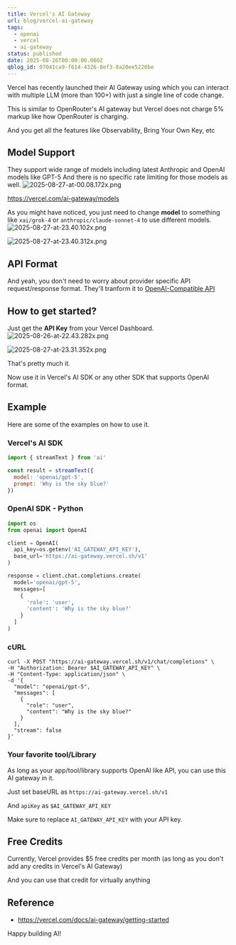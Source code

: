 ```yaml
---
title: Vercel's AI Gateway
url: blog/vercel-ai-gateway
tags:
  - openai
  - vercel
  - ai-gateway
status: published
date: 2025-08-26T00:00:00.000Z
qblog_id: 07041ca9-f614-4326-8ef3-8a20ee5220be
---
```


Vercel has recently launched their AI Gateway using which you can interact with multiple LLM (more than 100+) with just a single line of code change.

This is similar to OpenRouter's AI gateway but Vercel does not charge 5% markup like how OpenRouter is charging.

And you get all the features like Observability, Bring Your Own Key, etc

## Model Support
They support wide range of models including latest Anthropic and OpenAI models like GPT-5
And there is no specific rate limiting for those models as well.
![2025-08-27-at-00.08.172x.png](https://images.nesin.io/f_auto,q_auto/qblog/AIEngineerGuide/2025-08/okak7nq3h3o9rcnnlpy6)

https://vercel.com/ai-gateway/models

As you might have noticed, you just need to change **model** to something like `xai/grok-4` or `anthropic/claude-sonnet-4` to use different models.
![2025-08-27-at-23.40.102x.png](https://images.nesin.io/f_auto,q_auto/qblog/AIEngineerGuide/2025-08/tjmybgi0gypkx1pvfecn)

![2025-08-27-at-23.40.312x.png](https://images.nesin.io/f_auto,q_auto/qblog/AIEngineerGuide/2025-08/afxq1no5gisqngxxtlha)

## API Format
And yeah, you don't need to worry about provider specific API request/response format. They'll tranform it to [OpenAI-Compatible API](https://vercel.com/docs/ai-gateway/openai-compat)

## How to get started?
Just get the **API Key** from your Vercel Dashboard.
![2025-08-26-at-22.43.282x.png](https://images.nesin.io/f_auto,q_auto/qblog/AIEngineerGuide/2025-08/sfpaixajkarzgcuina1t)

![2025-08-27-at-23.31.352x.png](https://images.nesin.io/f_auto,q_auto/qblog/AIEngineerGuide/2025-08/flfs4fkzivwixrevprf1)

That's pretty much it. 

Now use it in Vercel's AI SDK or any other SDK that supports OpenAI format.

## Example
Here are some of the examples on how to use it.

### Vercel's AI SDK
```js
import { streamText } from 'ai'

const result = streamText({
  model: 'openai/gpt-5',
  prompt: 'Why is the sky blue?'
})
```

### OpenAI SDK - Python

```python
import os
from openai import OpenAI

client = OpenAI(
  api_key=os.getenv('AI_GATEWAY_API_KEY'),
  base_url='https://ai-gateway.vercel.sh/v1'
)

response = client.chat.completions.create(
  model='openai/gpt-5',
  messages=[
    {
      'role': 'user',
      'content': 'Why is the sky blue?'
    }
  ]
)
```

### cURL

```shell
curl -X POST "https://ai-gateway.vercel.sh/v1/chat/completions" \
-H "Authorization: Bearer $AI_GATEWAY_API_KEY" \
-H "Content-Type: application/json" \
-d '{
  "model": "openai/gpt-5",
  "messages": [
    {
      "role": "user",
      "content": "Why is the sky blue?"
    }
  ],
  "stream": false
}'
```

### Your favorite tool/Library
As long as your app/tool/library supports OpenAI like API, you can use this AI gateway in it.

Just set baseURL as `https://ai-gateway.vercel.sh/v1`

And `apiKey` as `$AI_GATEWAY_API_KEY`

Make sure to replace `AI_GATEWAY_API_KEY` with your API key.

## Free Credits
Currently, Vercel provides $5 free credits per month (as long as you don't add any credits in Vercel's AI Gateway)

And you can use that credit for virtually anything

## Reference
- https://vercel.com/docs/ai-gateway/getting-started

Happy building AI!